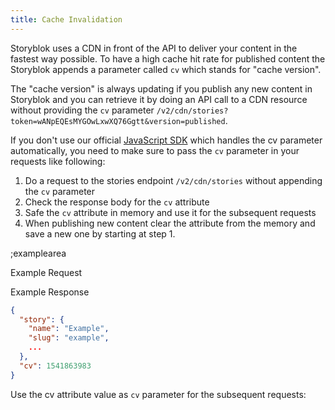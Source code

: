 ```yaml
---
title: Cache Invalidation
---
```


Storyblok uses a CDN in front of the API to deliver your content in the fastest way possible. To have a high cache hit rate for published content the Storyblok appends a parameter called `cv` which stands for "cache version".

The "cache version" is always updating if you publish any new content in Storyblok and you can retrieve it by doing an API call to a CDN resource without providing the `cv` parameter `/v2/cdn/stories?token=wANpEQEsMYGOwLxwXQ76Ggtt&version=published`. 

If you don't use our official [JavaScript SDK](https://github.com/storyblok/storyblok-js-client) which handles the cv parameter automatically, you need to make sure to pass the `cv` parameter in your requests like following:

1. Do a request to the stories endpoint `/v2/cdn/stories` without appending the `cv` parameter
2. Check the response body for the `cv` attribute
3. Safe the `cv` attribute in memory and use it for the subsequent requests
4. When publishing new content clear the attribute from the memory and save a new one by starting at step 1.

;examplearea

Example Request

<RequestExample url="https://api.storyblok.com/v2/cdn/stories/example?token=wANpEQEsMYGOwLxwXQ76Ggtt&version=published"></RequestExample>

Example Response

```json
{
  "story": {
    "name": "Example",
    "slug": "example",
    ...
  },
  "cv": 1541863983
}
```

Use the cv attribute value as `cv` parameter for the subsequent requests:

<RequestExample url="https://api.storyblok.com/v2/cdn/stories?cv=1541863983&token=wANpEQEsMYGOwLxwXQ76Ggtt"></RequestExample>


